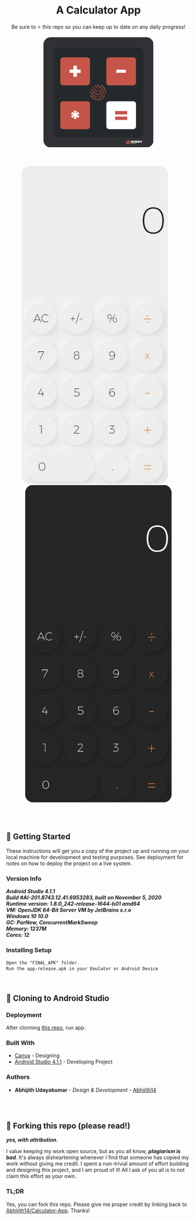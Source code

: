 <h1 align="center">
  A Calculator App
</h1>
<p align="center">
  Be sure to ⭐ this repo so you can keep up to date on any daily progress!
</p>

<center>
<img src='readme_assets/NeuCalc.png' width=300>
</center>
<br>
<br>

<center>

![demo1](https://raw.githubusercontent.com/Abhijith14/Calculator-App/master/readme_assets/demo_w.png) &nbsp;&nbsp;&nbsp;&nbsp;
![demo2](https://raw.githubusercontent.com/Abhijith14/Calculator-App/master/readme_assets/demo_b.png)

</center>

<br>
<br>


## 📕 Getting Started

These instructions will get you a copy of the project up and running on your local machine for development and testing purposes. See deployment for notes on how to deploy the project on a live system.

### Version Info

_**Android Studio 4.1.1**_  
_**Build #AI-201.8743.12.41.6953283, built on November 5, 2020**_  
_**Runtime version: 1.8.0_242-release-1644-b01 amd64**_  
_**VM: OpenJDK 64-Bit Server VM by JetBrains s.r.o**_  
_**Windows 10 10.0**_  
_**GC: ParNew, ConcurrentMarkSweep**_  
_**Memory: 1237M**_  
_**Cores: 12**_  


### Installing Setup


```
Open the "FINAL_APK" folder.
Run the app-release.apk in your Emulator or Android Device
```

<br>

## 🔧 Cloning to Android Studio

### Deployment

After clonning [this repo](https://github.com/Abhijith14/Calculator-App.git), run app.

### Built With

* [Canva](https://www.canva.com/) - Designing
* [Android Studio 4.1.1](https://developer.android.com/studio) - Developing Project


### Authors

* **Abhijith Udayakumar** - *Design & Development* - [Abhijith14](https://github.com/Abhijith14)

<br>
<br>

## 🚨 Forking this repo (please read!)

_**yes, with attribution**_.

I value keeping my work open source, but as you all know, _**plagiarism is bad**_. It's always disheartening whenever I find that someone has copied my work without giving me credit. I spent a non-trivial amount of effort building and designing this project, and I am proud of it! All I ask of you all is to not claim this effort as your own.


### TL;DR

Yes, you can fork this repo. Please give me proper credit by linking back to [Abhijith14/Calculator-App](https://github.com/Abhijith14/Calculator-App). Thanks!
